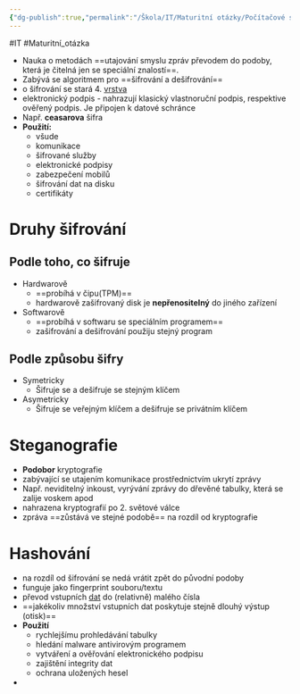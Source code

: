 ```yaml
---
{"dg-publish":true,"permalink":"/Škola/IT/Maturitní otázky/Počítačové sítě a kybernetika/Kryptografie/"}
---
```


#IT #Maturitní_otázka
- Nauka o metodách ==utajování smyslu zpráv převodem do podoby, která je čitelná jen se speciální znalostí==.
- Zabývá se algoritmem pro ==šifrování a dešifrování==
- o šifrování se stará 4. [vrstva](ISO%20OSI.md) 
- elektronický podpis - nahrazují klasický vlastnoruční podpis, respektive ověřený podpis. Je připojen k datové schránce
- Např. **ceasarova** šifra
- **Použití:**
	- všude
	- komunikace
	- šifrované služby
	- elektronické podpisy
	- zabezpečení mobilů
	- šifrování dat na disku
	- certifikáty
# Druhy šifrování
## Podle toho, co šifruje
- Hardwarově
	- ==probíhá v čipu(TPM)==
	- hardwarově zašifrovaný disk je **nepřenositelný** do jiného zařízení
- Softwarově
	- ==probíhá v softwaru se speciálním programem==
	- zašifrování a dešifrování použiju stejný program
## Podle způsobu šifry
- Symetricky
	- Šifruje se a dešifruje se stejným klíčem
- Asymetricky
	- Šifruje se veřejným klíčem a dešifruje se privátním klíčem

# Steganografie
- **Podobor** kryptografie
- zabývající se utajením komunikace prostřednictvím ukrytí zprávy
- Např. neviditelný inkoust, vyrývání zprávy do dřevěné tabulky, která se zalije voskem apod
- nahrazena kryptografií po 2. světové válce
- zpráva ==zůstává ve stejné podobě== na rozdíl od kryptografie

# Hashování
- na rozdíl od šifrování se nedá vrátit zpět do původní podoby
- funguje jako fingerprint souboru/textu
- převod vstupních [dat](Data.md) do (relativně) malého čísla
- ==jakékoliv množství vstupních dat poskytuje stejně dlouhý výstup (otisk)==
- **Použití**
	- rychlejšímu prohledávání tabulky
	- hledání malware antivirovým programem
	- vytváření a ověřování elektronického podpisu
	- zajištění integrity dat
	- ochrana uložených hesel
- 